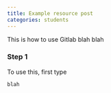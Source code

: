 ```yaml
---
title: Example resource post
categories: students
---
```


This is how to use Gitlab blah blah


### Step 1

To use this, first type

```sh
blah
```
